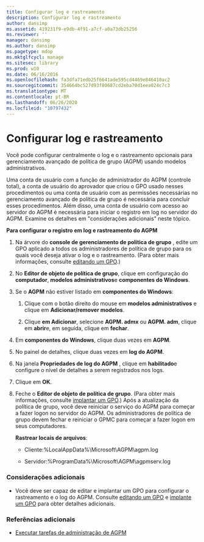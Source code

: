 ```yaml
---
title: Configurar log e rastreamento
description: Configurar log e rastreamento
author: dansimp
ms.assetid: 419231f9-e9db-4f91-a7cf-a0a73db25256
ms.reviewer: ''
manager: dansimp
ms.author: dansimp
ms.pagetype: mdop
ms.mktglfcycl: manage
ms.sitesec: library
ms.prod: w10
ms.date: 06/16/2016
ms.openlocfilehash: fa3dfa71edb25f6641ade595cd4469e846410ac2
ms.sourcegitcommit: 354664bc527d93f80687cd2eba70d1eea024c7c3
ms.translationtype: MT
ms.contentlocale: pt-BR
ms.lasthandoff: 06/26/2020
ms.locfileid: "10797432"
---
```

# Configurar log e rastreamento


Você pode configurar centralmente o log e o rastreamento opcionais para gerenciamento avançado de política de grupo (AGPM) usando modelos administrativos.

Uma conta de usuário com a função de administrador do AGPM (controle total), a conta de usuário do aprovador que criou o GPO usado nesses procedimentos ou uma conta de usuário com as permissões necessárias no gerenciamento avançado de política de grupo é necessária para concluir esses procedimentos. Além disso, uma conta de usuário com acesso ao servidor do AGPM é necessária para iniciar o registro em log no servidor do AGPM. Examine os detalhes em "considerações adicionais" neste tópico.

**Para configurar o registro em log e rastreamento do AGPM**

1.  Na árvore do **console de gerenciamento de política de grupo** , edite um GPO aplicado a todos os administradores de política de grupo para os quais você deseja ativar o log e o rastreamento. (Para obter mais informações, consulte [editando um GPO](editing-a-gpo.md).)

2.  No **Editor de objeto de política de grupo**, clique em configuração do **computador**, **modelos administrativos**e **componentes do Windows**.

3.  Se o **AGPM** não estiver listado em **componentes do Windows**:

    1.  Clique com o botão direito do mouse em **modelos administrativos** e clique em **Adicionar/remover modelos**.

    2.  Clique **em Adicionar**, selecione **AGPM. admx** ou **AGPM. adm**, clique em **abrir**e, em seguida, clique em **fechar**.

4.  Em **componentes do Windows**, clique duas vezes em **AGPM**.

5.  No painel de detalhes, clique duas vezes em **log do AGPM**.

6.  Na janela **Propriedades de log do AGPM** , clique em **habilitado**e configure o nível de detalhes a serem registrados nos logs.

7.  Clique em **OK**.

8.  Feche o **Editor de objeto de política de grupo**. (Para obter mais informações, consulte [implantar um GPO](deploy-a-gpo.md).) Após a atualização da política de grupo, você deve reiniciar o serviço do AGPM para começar a fazer logon no servidor do AGPM. Os administradores de política de grupo devem fechar e reiniciar o GPMC para começar a fazer logon em seus computadores.

    **Rastrear locais de arquivos**:

    -   Cliente:%LocalAppData%\\Microsoft\\AGPM\\agpm.log

    -   Servidor:%ProgramData%\\Microsoft\\AGPM\\agpmserv.log

### Considerações adicionais

-   Você deve ser capaz de editar e implantar um GPO para configurar o rastreamento e o log do AGPM. Consulte [editando um GPO](editing-a-gpo.md) e [implante um GPO](deploy-a-gpo.md) para obter detalhes adicionais.

### Referências adicionais

-   [Executar tarefas de administração de AGPM](performing-agpm-administrator-tasks.md)

 

 






